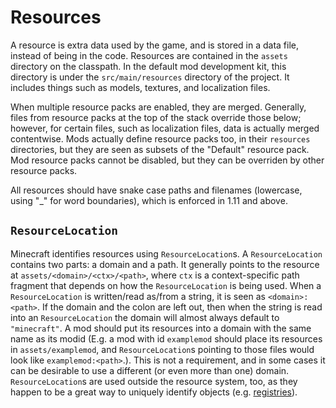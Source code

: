 Resources
=========

A resource is extra data used by the game, and is stored in a data file, instead of being in the code. Resources are contained in the `assets` directory on the classpath. In the default mod development kit, this directory is under the `src/main/resources` directory of the project. It includes things such as models, textures, and localization files.

When multiple resource packs are enabled, they are merged. Generally, files from resource packs at the top of the stack override those below; however, for certain files, such as localization files, data is actually merged contentwise. Mods actually define resource packs too, in their `resources` directories, but they are seen as subsets of the "Default" resource pack. Mod resource packs cannot be disabled, but they can be overriden by other resource packs.

All resources should have snake case paths and filenames (lowercase, using "_" for word boundaries), which is enforced in 1.11 and above.

`ResourceLocation`
------------------

Minecraft identifies resources using `ResourceLocation`s. A `ResourceLocation` contains two parts: a domain and a path. It generally points to the resource at `assets/<domain>/<ctx>/<path>`, where `ctx` is a context-specific path fragment that depends on how the `ResourceLocation` is being used. When a `ResourceLocation` is written/read as/from a string, it is seen as `<domain>:<path>`. If the domain and the colon are left out, then when the string is read into an `ResourceLocation` the domain will almost always default to `"minecraft"`. A mod should put its resources into a domain with the same name as its modid (E.g. a mod with id `examplemod` should place its resources in `assets/examplemod`, and `ResourceLocation`s pointing to those files would look like `examplemod:<path>`.). This is not a requirement, and in some cases it can be desirable to use a different (or even more than one) domain. `ResourceLocation`s are used outside the resource system, too, as they happen to be a great way to uniquely identify objects (e.g. [registries][]).

[registries]: registries.md
